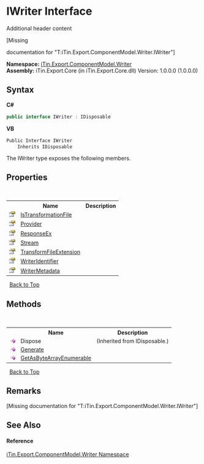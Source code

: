 # IWriter Interface
Additional header content 

\[Missing <summary> documentation for "T:iTin.Export.ComponentModel.Writer.IWriter"\]

**Namespace:**&nbsp;<a href="37973b78-6b66-1218-9d7d-14680ab2aeda">iTin.Export.ComponentModel.Writer</a><br />**Assembly:**&nbsp;iTin.Export.Core (in iTin.Export.Core.dll) Version: 1.0.0.0 (1.0.0.0)

## Syntax

**C#**<br />
``` C#
public interface IWriter : IDisposable
```

**VB**<br />
``` VB
Public Interface IWriter
	Inherits IDisposable
```

The IWriter type exposes the following members.


## Properties
&nbsp;<table><tr><th></th><th>Name</th><th>Description</th></tr><tr><td>![Public property](media/pubproperty.gif "Public property")</td><td><a href="fa44f7c9-823b-9350-fcee-6306e934733c">IsTransformationFile</a></td><td /></tr><tr><td>![Public property](media/pubproperty.gif "Public property")</td><td><a href="fb5200f0-14d5-2097-6fb7-ea046d9c81f7">Provider</a></td><td /></tr><tr><td>![Public property](media/pubproperty.gif "Public property")</td><td><a href="ed6840e7-c3e5-d89d-81a0-f14d7890eda3">ResponseEx</a></td><td /></tr><tr><td>![Public property](media/pubproperty.gif "Public property")</td><td><a href="2a4957a7-f8cc-7345-6aa2-b21699c9914d">Stream</a></td><td /></tr><tr><td>![Public property](media/pubproperty.gif "Public property")</td><td><a href="e554c127-3228-7545-a4b2-e0abd49282cb">TransformFileExtension</a></td><td /></tr><tr><td>![Public property](media/pubproperty.gif "Public property")</td><td><a href="588cefbb-1aea-b608-4002-c33a1956588b">WriterIdentifier</a></td><td /></tr><tr><td>![Public property](media/pubproperty.gif "Public property")</td><td><a href="9b4100a0-0d3b-2bc1-405b-d23788d497f1">WriterMetadata</a></td><td /></tr></table>&nbsp;
<a href="#iwriter-interface">Back to Top</a>

## Methods
&nbsp;<table><tr><th></th><th>Name</th><th>Description</th></tr><tr><td>![Public method](media/pubmethod.gif "Public method")</td><td>Dispose</td><td> (Inherited from IDisposable.)</td></tr><tr><td>![Public method](media/pubmethod.gif "Public method")</td><td><a href="dc251c78-6971-8567-b130-a62ef1c4f81a">Generate</a></td><td /></tr><tr><td>![Public method](media/pubmethod.gif "Public method")</td><td><a href="05db6e83-7a49-521c-07c6-e2f119046a8d">GetAsByteArrayEnumerable</a></td><td /></tr></table>&nbsp;
<a href="#iwriter-interface">Back to Top</a>

## Remarks
\[Missing <remarks> documentation for "T:iTin.Export.ComponentModel.Writer.IWriter"\]

## See Also


#### Reference
<a href="37973b78-6b66-1218-9d7d-14680ab2aeda">iTin.Export.ComponentModel.Writer Namespace</a><br />